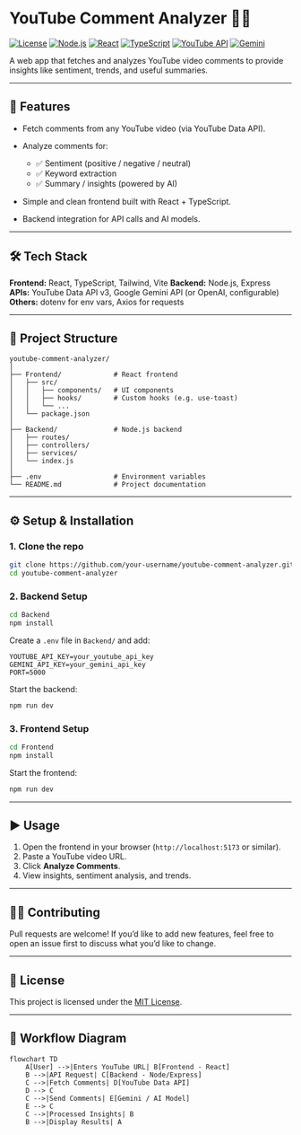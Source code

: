 # YouTube Comment Analyzer 🎥💬

[![License](https://img.shields.io/badge/license-MIT-green)](./LICENSE)
[![Node.js](https://img.shields.io/badge/Node.js-18.x-brightgreen?logo=node.js)](https://nodejs.org/)
[![React](https://img.shields.io/badge/React-18-blue?logo=react)](https://react.dev/)
[![TypeScript](https://img.shields.io/badge/TypeScript-5-blue?logo=typescript)](https://www.typescriptlang.org/)
[![YouTube API](https://img.shields.io/badge/API-YouTube-red?logo=youtube)](https://developers.google.com/youtube/v3)
[![Gemini](https://img.shields.io/badge/AI-Gemini-purple?logo=google)](https://ai.google/)

A web app that fetches and analyzes YouTube video comments to provide insights like sentiment, trends, and useful summaries.

---

## 🚀 Features

* Fetch comments from any YouTube video (via YouTube Data API).
* Analyze comments for:

  * ✅ Sentiment (positive / negative / neutral)
  * ✅ Keyword extraction
  * ✅ Summary / insights (powered by AI)
* Simple and clean frontend built with React + TypeScript.
* Backend integration for API calls and AI models.

---

## 🛠️ Tech Stack

**Frontend:** React, TypeScript, Tailwind, Vite
**Backend:** Node.js, Express
**APIs:** YouTube Data API v3, Google Gemini API (or OpenAI, configurable)
**Others:** dotenv for env vars, Axios for requests

---

## 📂 Project Structure

```
youtube-comment-analyzer/
│
├── Frontend/             # React frontend
│   ├── src/
│   │   ├── components/   # UI components
│   │   ├── hooks/        # Custom hooks (e.g. use-toast)
│   │   └── ...
│   └── package.json
│
├── Backend/              # Node.js backend
│   ├── routes/
│   ├── controllers/
│   ├── services/
│   └── index.js
│
├── .env                  # Environment variables
└── README.md             # Project documentation
```

---

## ⚙️ Setup & Installation

### 1. Clone the repo

```bash
git clone https://github.com/your-username/youtube-comment-analyzer.git
cd youtube-comment-analyzer
```

### 2. Backend Setup

```bash
cd Backend
npm install
```

Create a `.env` file in `Backend/` and add:

```
YOUTUBE_API_KEY=your_youtube_api_key
GEMINI_API_KEY=your_gemini_api_key
PORT=5000
```

Start the backend:

```bash
npm run dev
```

### 3. Frontend Setup

```bash
cd Frontend
npm install
```

Start the frontend:

```bash
npm run dev
```

---

## ▶️ Usage

1. Open the frontend in your browser (`http://localhost:5173` or similar).
2. Paste a YouTube video URL.
3. Click **Analyze Comments**.
4. View insights, sentiment analysis, and trends.


---

## 🧑‍💻 Contributing

Pull requests are welcome! If you’d like to add new features, feel free to open an issue first to discuss what you’d like to change.

---

## 📜 License

This project is licensed under the [MIT License](./LICENSE).

---

## 🧩 Workflow Diagram  

```mermaid
flowchart TD
    A[User] -->|Enters YouTube URL| B[Frontend - React]
    B -->|API Request| C[Backend - Node/Express]
    C -->|Fetch Comments| D[YouTube Data API]
    D --> C
    C -->|Send Comments| E[Gemini / AI Model]
    E --> C
    C -->|Processed Insights| B
    B -->|Display Results| A

